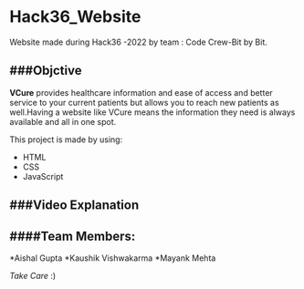# Hack36_Website
Website made during Hack36 -2022 by team : Code Crew-Bit by Bit.

###Objctive
-------------------------------------------------------------------------------------------------------------------------------------------------------------------------------

**VCure** provides healthcare information and ease of access and better service to your current patients but allows you to reach new patients as well.Having a website like VCure means the information they need is always available and all in one spot.

This project is made by using:

* HTML
* CSS
* JavaScript

###Video Explanation
---------------------------------------------------------------------------------------------------------------------------------------------------------------------------


####Team Members:
-----------------------------------------------------------------------------------------------------------------------------------------------------------------------

*Aishal Gupta
*Kaushik Vishwakarma
*Mayank Mehta

_Take Care_ :)
